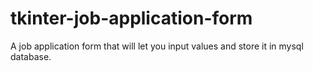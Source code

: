 # tkinter-job-application-form
 A job application form that will let you input values and store it in mysql database.
